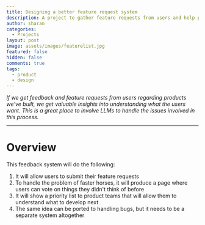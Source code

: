 ```yaml
---
title: Designing a better feature request system
description: A project to gather feature requests from users and help product teams prioritise features
author: sharan
categories:
  - Projects
layout: post
image: assets/images/featurelist.jpg
featured: false
hidden: false
comments: true
tags:
  - product
  - design
---
```

*If we get feedback and feature requests from users regarding products we've built, we get valuable insights into understanding what the users want. This is a great place to involve LLMs to handle the issues involved in this process.* 

___

# Overview

This feedback system will do the following:

1. It will allow users to submit their feature requests
2. To handle the problem of faster horses, it will produce a page where users can vote on things they didn't think of before
3. It will show a priority list to product teams that will allow them to understand what to develop next
4. The same idea can be ported to handling bugs, but it needs to be a separate system altogether


